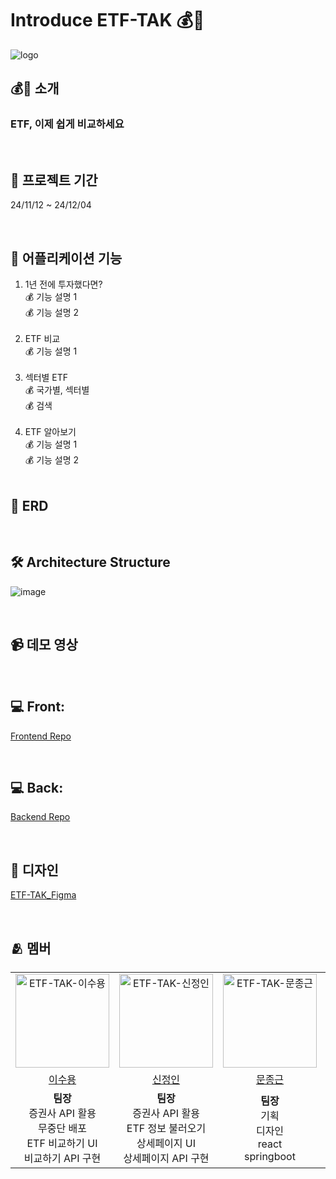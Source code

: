 # Introduce ETF-TAK 💰💸

![logo](https://github.com/user-attachments/assets/5e4deb83-8752-4f5c-8a55-8307f46fdf3b)

## 💰💸 소개
### ETF, 이제 쉽게 비교하세요

<br>

## 📆 프로젝트 기간
24/11/12 ~ 24/12/04

<br>

## 📝 어플리케이션 기능
1. 1년 전에 투자했다면? <br>
💰 기능 설명 1 <br>
💰 기능 설명 2 <br><br>
2. ETF 비교 <br>
💰 기능 설명 1 <br><br>
3. 섹터별 ETF <br>
💰 국가별, 섹터별 <br>
💰 검색 <br><br>
4. ETF 알아보기 <br>
💰 기능 설명 1 <br>
💰 기능 설명 2 <br><br>

## 📑 ERD

<br>

## 🛠️ Architecture Structure
![image](https://github.com/user-attachments/assets/512f3e8b-7ea2-4675-9b4c-9b89f5235fac)

<br>

## 📹 데모 영상

<br>

## 💻 Front: 
[Frontend Repo](https://github.com/ETF-TAK/FE)

<br>

## 💻 Back: 
[Backend Repo](https://github.com/ETF-TAK/BE)

<br>

## 🎨 디자인
[ETF-TAK_Figma](https://www.figma.com/design/bOI6xGJcMPNUvgaKXUl9q7/Untitled?node-id=0-1&t=w4oRxS4DpmBnMSo5-1)

<br>

## 🫂 멤버
<table>
  <tr>
    <td align="center"><img width="150" alt="ETF-TAK-이수용" src="https://avatars.githubusercontent.com/u/69045133?v=4"></td>
    <td align="center"><img width="150" alt="ETF-TAK-신정인" src="https://avatars.githubusercontent.com/u/113427575?v=4"></td>
    <td align="center"><img width="150" alt="ETF-TAK-문종근" src="https://avatars.githubusercontent.com/u/114092152?v=4"></td>
    <td align="center"><img width="150" alt="ETF-TAK-이유진" src="https://avatars.githubusercontent.com/u/98758209?v=4"></td>
  </tr>
  <tr>
    <td align="center"><a href="https://github.com/바꾸기">이수용</a></td>
    <td align="center"><a href="https://github.com/바꾸기">신정인</a></td>
    <td align="center"><a href="https://github.com/why-only-english">문종근</a></td>
    <td align="center"><a href="https://github.com/ZZZINU">이유진</a></td>
  </tr>
  <tr>
    <td align="center"> <b>팀장</b><br>증권사 API 활용<br>무중단 배포<br>ETF 비교하기 UI<br>비교하기 API 구현 </td>
    <td align="center"> <b>팀장</b><br>증권사 API 활용<br>ETF 정보 불러오기<br>상세페이지 UI<br>상세페이지 API 구현 </td>
    <td align="center"> <b>팀장</b><br>기획<br>디자인<br>react<br>springboot </td>
    <td align="center"> <b>팀장</b><br>기획<br>디자인<br>react<br>springboot </td>
  </tr>
</table>
